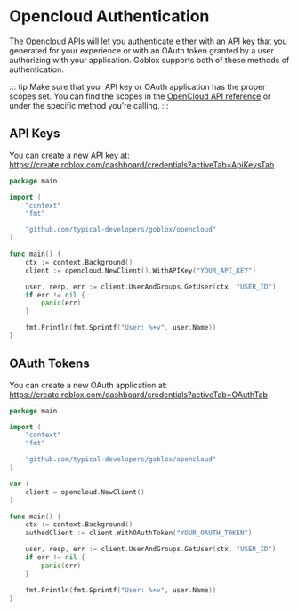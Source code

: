 # Opencloud Authentication
The Opencloud APIs will let you authenticate either with an API key that you generated for your experience or with an OAuth token granted by a user authorizing with your application. Goblox supports both of these methods of authentication.

::: tip
Make sure that your API key or OAuth application has the proper scopes set. You can find the scopes in the [OpenCloud API reference](https://create.roblox.com/docs/en-us/cloud) or under the specific method you're calling.
:::

## API Keys
You can create a new API key at: https://create.roblox.com/dashboard/credentials?activeTab=ApiKeysTab
```go
package main

import (
    "context"
    "fmt"

    "github.com/typical-developers/goblox/opencloud"
)

func main() {
    ctx := context.Background()
    client := opencloud.NewClient().WithAPIKey("YOUR_API_KEY")

    user, resp, err := client.UserAndGroups.GetUser(ctx, "USER_ID")
    if err != nil {
        panic(err)
    }

    fmt.Println(fmt.Sprintf("User: %+v", user.Name))
}
```

## OAuth Tokens
You can create a new OAuth application at: https://create.roblox.com/dashboard/credentials?activeTab=OAuthTab
```go
package main

import (
    "context"
    "fmt"

    "github.com/typical-developers/goblox/opencloud"
)

var (
    client = opencloud.NewClient()
)

func main() {
    ctx := context.Background()
    authedClient := client.WithOAuthToken("YOUR_OAUTH_TOKEN")

    user, resp, err := client.UserAndGroups.GetUser(ctx, "USER_ID")
    if err != nil {
        panic(err)
    }

    fmt.Println(fmt.Sprintf("User: %+v", user.Name))
}
```